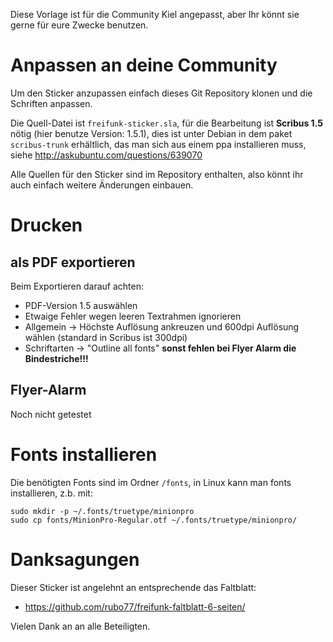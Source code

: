 Diese Vorlage ist für die Community Kiel angepasst, aber Ihr könnt sie gerne für eure Zwecke benutzen.

# Anpassen an deine Community
Um den Sticker anzupassen einfach dieses Git Repository klonen und die Schriften anpassen. 

Die Quell-Datei ist `freifunk-sticker.sla`, für die Bearbeitung ist **Scribus 1.5** nötig (hier benutze Version: 1.5.1), dies ist unter Debian in dem paket `scribus-trunk` erhältlich, das man sich aus einem ppa installieren muss, siehe http://askubuntu.com/questions/639070

Alle Quellen für den Sticker sind im Repository enthalten, also könnt ihr auch einfach weitere Änderungen einbauen.

# Drucken

## als PDF exportieren
Beim Exportieren darauf achten:
* PDF-Version 1.5 auswählen
* Etwaige Fehler wegen leeren Textrahmen ignorieren
* Allgemein -> Höchste Auflösung ankreuzen und 600dpi Auflösung wählen (standard in Scribus ist 300dpi)
* Schriftarten -> "Outline all fonts" **sonst fehlen bei Flyer Alarm die Bindestriche!!!**

## Flyer-Alarm
Noch nicht getestet

# Fonts installieren
Die benötigten Fonts sind im Ordner `/fonts`, in Linux kann man fonts installieren, z.b. mit:

	sudo mkdir -p ~/.fonts/truetype/minionpro
	sudo cp fonts/MinionPro-Regular.otf ~/.fonts/truetype/minionpro/

# Danksagungen
Dieser Sticker ist angelehnt an entsprechende das Faltblatt:

 * https://github.com/rubo77/freifunk-faltblatt-6-seiten/
 
Vielen Dank an an alle Beteiligten.
 
